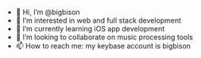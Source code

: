 - 👋 Hi, I’m @bigbison
- 👀 I’m interested in web and full stack development
- 🌱 I’m currently learning iOS app development
- 💞️ I’m looking to collaborate on music processing tools
- 📫 How to reach me: my keybase account is bigbison

<!---
bigbison/bigbison is a ✨ special ✨ repository because its `README.md` (this file) appears on your GitHub profile.
You can click the Preview link to take a look at your changes.
--->
